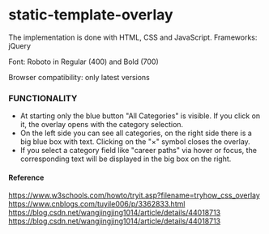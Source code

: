 # static-template-overlay

The implementation is done with HTML, CSS and JavaScript. Frameworks: jQuery

Font: Roboto in Regular (400) and Bold (700)

Browser compatibility: only latest versions

### FUNCTIONALITY
- At starting only the blue button "All Categories" is visible. If you click on it, the overlay opens with the category selection.
- On the left side you can see all categories, on the right side there is a big blue box with text. Clicking on the "×" symbol closes the overlay.
- If you select a category field like "career paths" via hover or focus, the corresponding text will be displayed in the big box on the right.

#### Reference
https://www.w3schools.com/howto/tryit.asp?filename=tryhow_css_overlay
https://www.cnblogs.com/tuyile006/p/3362833.html
https://blog.csdn.net/wangjingjing1014/article/details/44018713
https://blog.csdn.net/wangjingjing1014/article/details/44018713
